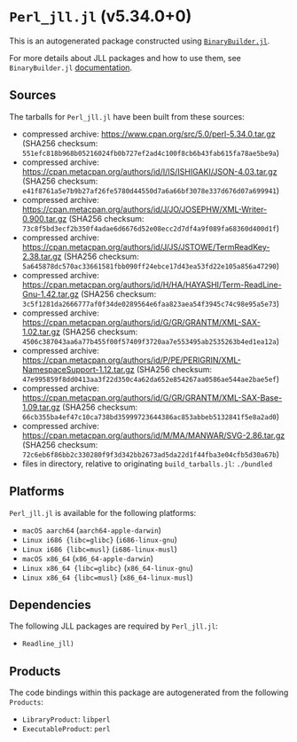 # `Perl_jll.jl` (v5.34.0+0)

This is an autogenerated package constructed using [`BinaryBuilder.jl`](https://github.com/JuliaPackaging/BinaryBuilder.jl).

For more details about JLL packages and how to use them, see `BinaryBuilder.jl` [documentation](https://juliapackaging.github.io/BinaryBuilder.jl/dev/jll/).

## Sources

The tarballs for `Perl_jll.jl` have been built from these sources:

* compressed archive: https://www.cpan.org/src/5.0/perl-5.34.0.tar.gz (SHA256 checksum: `551efc818b968b05216024fb0b727ef2ad4c100f8cb6b43fab615fa78ae5be9a`)
* compressed archive: https://cpan.metacpan.org/authors/id/I/IS/ISHIGAKI/JSON-4.03.tar.gz (SHA256 checksum: `e41f8761a5e7b9b27af26fe5780d44550d7a6a66bf3078e337d676d07a699941`)
* compressed archive: https://cpan.metacpan.org/authors/id/J/JO/JOSEPHW/XML-Writer-0.900.tar.gz (SHA256 checksum: `73c8f5bd3ecf2b350f4adae6d6676d52e08ecc2d7df4a9f089fa68360d400d1f`)
* compressed archive: https://cpan.metacpan.org/authors/id/J/JS/JSTOWE/TermReadKey-2.38.tar.gz (SHA256 checksum: `5a645878dc570ac33661581fbb090ff24ebce17d43ea53fd22e105a856a47290`)
* compressed archive: https://cpan.metacpan.org/authors/id/H/HA/HAYASHI/Term-ReadLine-Gnu-1.42.tar.gz (SHA256 checksum: `3c5f1281da2666777af0f34de0289564e6faa823aea54f3945c74c98e95a5e73`)
* compressed archive: https://cpan.metacpan.org/authors/id/G/GR/GRANTM/XML-SAX-1.02.tar.gz (SHA256 checksum: `4506c387043aa6a77b455f00f57409f3720aa7e553495ab2535263b4ed1ea12a`)
* compressed archive: https://cpan.metacpan.org/authors/id/P/PE/PERIGRIN/XML-NamespaceSupport-1.12.tar.gz (SHA256 checksum: `47e995859f8dd0413aa3f22d350c4a62da652e854267aa0586ae544ae2bae5ef`)
* compressed archive: https://cpan.metacpan.org/authors/id/G/GR/GRANTM/XML-SAX-Base-1.09.tar.gz (SHA256 checksum: `66cb355ba4ef47c10ca738bd35999723644386ac853abbeb5132841f5e8a2ad0`)
* compressed archive: https://cpan.metacpan.org/authors/id/M/MA/MANWAR/SVG-2.86.tar.gz (SHA256 checksum: `72c6eb6f86bb2c330280f9f3d342bb2673ad5da22d1f44fba3e04cfb5d30a67b`)
* files in directory, relative to originating `build_tarballs.jl`: `./bundled`

## Platforms

`Perl_jll.jl` is available for the following platforms:

* `macOS aarch64` (`aarch64-apple-darwin`)
* `Linux i686 {libc=glibc}` (`i686-linux-gnu`)
* `Linux i686 {libc=musl}` (`i686-linux-musl`)
* `macOS x86_64` (`x86_64-apple-darwin`)
* `Linux x86_64 {libc=glibc}` (`x86_64-linux-gnu`)
* `Linux x86_64 {libc=musl}` (`x86_64-linux-musl`)

## Dependencies

The following JLL packages are required by `Perl_jll.jl`:

* `Readline_jll)`

## Products

The code bindings within this package are autogenerated from the following `Products`:

* `LibraryProduct`: `libperl`
* `ExecutableProduct`: `perl`
